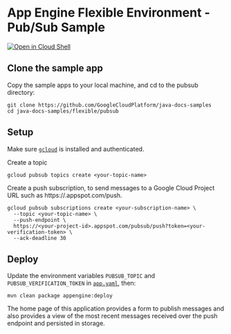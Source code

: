 # App Engine Flexible Environment - Pub/Sub Sample

<a href="https://console.cloud.google.com/cloudshell/open?git_repo=https://github.com/GoogleCloudPlatform/java-docs-samples&page=editor&open_in_editor=flexible/pubsub/README.md">
<img alt="Open in Cloud Shell" src ="http://gstatic.com/cloudssh/images/open-btn.png"></a>


## Clone the sample app

Copy the sample apps to your local machine, and cd to the pubsub directory:

```
git clone https://github.com/GoogleCloudPlatform/java-docs-samples
cd java-docs-samples/flexible/pubsub
```

## Setup

Make sure [`gcloud`](https://cloud.google.com/sdk/docs/) is installed and authenticated.

Create a topic
```
gcloud pubsub topics create <your-topic-name>
```

Create a push subscription, to send messages to a Google Cloud Project URL
 such as https://<your-project-id>.appspot.com/push.
```
gcloud pubsub subscriptions create <your-subscription-name> \
  --topic <your-topic-name> \
  --push-endpoint \
  https://<your-project-id>.appspot.com/pubsub/push?token=<your-verification-token> \
  --ack-deadline 30
```

## Deploy

Update the environment variables `PUBSUB_TOPIC` and `PUBSUB_VERIFICATION_TOKEN` in [`app.yaml`](src/main/appengine/app.yaml),
then:

```
mvn clean package appengine:deploy
```

The home page of this application provides a form to publish messages and also provides a view of the most recent messages
received over the push endpoint and persisted in storage.
